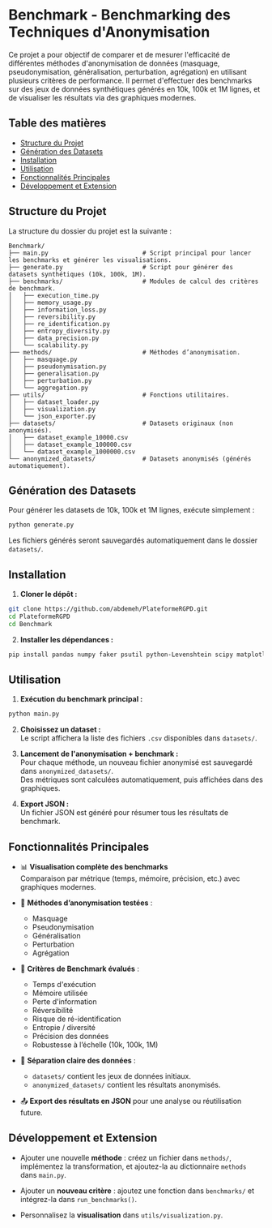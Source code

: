 # Benchmark - Benchmarking des Techniques d'Anonymisation

Ce projet a pour objectif de comparer et de mesurer l'efficacité de différentes méthodes d'anonymisation de données (masquage, pseudonymisation, généralisation, perturbation, agrégation) en utilisant plusieurs critères de performance. Il permet d'effectuer des benchmarks sur des jeux de données synthétiques générés en 10k, 100k et 1M lignes, et de visualiser les résultats via des graphiques modernes.

## Table des matières

- [Structure du Projet](#structure-du-projet)
- [Génération des Datasets](#génération-des-datasets)
- [Installation](#installation)
- [Utilisation](#utilisation)
- [Fonctionnalités Principales](#fonctionnalités-principales)
- [Développement et Extension](#développement-et-extension)

## Structure du Projet

La structure du dossier du projet est la suivante :

```
Benchmark/
├── main.py                          # Script principal pour lancer les benchmarks et générer les visualisations.
├── generate.py                      # Script pour générer des datasets synthétiques (10k, 100k, 1M).
├── benchmarks/                      # Modules de calcul des critères de benchmark.
│   ├── execution_time.py
│   ├── memory_usage.py
│   ├── information_loss.py
│   ├── reversibility.py
│   ├── re_identification.py
│   ├── entropy_diversity.py
│   ├── data_precision.py
│   └── scalability.py
├── methods/                         # Méthodes d’anonymisation.
│   ├── masquage.py
│   ├── pseudonymisation.py
│   ├── generalisation.py
│   ├── perturbation.py
│   └── aggregation.py
├── utils/                           # Fonctions utilitaires.
│   ├── dataset_loader.py
│   ├── visualization.py
│   └── json_exporter.py
├── datasets/                        # Datasets originaux (non anonymisés).
│   ├── dataset_example_10000.csv
│   ├── dataset_example_100000.csv
│   └── dataset_example_1000000.csv
└── anonymized_datasets/             # Datasets anonymisés (générés automatiquement).
```

## Génération des Datasets

Pour générer les datasets de 10k, 100k et 1M lignes, exécute simplement :

```bash
python generate.py
```

Les fichiers générés seront sauvegardés automatiquement dans le dossier `datasets/`.

## Installation

1. **Cloner le dépôt :**

```bash
git clone https://github.com/abdemeh/PlateformeRGPD.git
cd PlateformeRGPD
cd Benchmark
```

2. **Installer les dépendances :**

```bash
pip install pandas numpy faker psutil python-Levenshtein scipy matplotlib seaborn plotly altair
```

## Utilisation

1. **Exécution du benchmark principal :**

```bash
python main.py
```

2. **Choisissez un dataset :**  
   Le script affichera la liste des fichiers `.csv` disponibles dans `datasets/`.

3. **Lancement de l'anonymisation + benchmark :**  
   Pour chaque méthode, un nouveau fichier anonymisé est sauvegardé dans `anonymized_datasets/`.  
   Des métriques sont calculées automatiquement, puis affichées dans des graphiques.

4. **Export JSON :**  
   Un fichier JSON est généré pour résumer tous les résultats de benchmark.

## Fonctionnalités Principales

- 📊 **Visualisation complète des benchmarks**  
  Comparaison par métrique (temps, mémoire, précision, etc.) avec graphiques modernes.

- 🔐 **Méthodes d’anonymisation testées** :
  - Masquage
  - Pseudonymisation
  - Généralisation
  - Perturbation
  - Agrégation

- 🧪 **Critères de Benchmark évalués** :
  - Temps d'exécution
  - Mémoire utilisée
  - Perte d'information
  - Réversibilité
  - Risque de ré-identification
  - Entropie / diversité
  - Précision des données
  - Robustesse à l’échelle (10k, 100k, 1M)

- 📂 **Séparation claire des données** :
  - `datasets/` contient les jeux de données initiaux.
  - `anonymized_datasets/` contient les résultats anonymisés.

- 📤 **Export des résultats en JSON** pour une analyse ou réutilisation future.

## Développement et Extension

- Ajouter une nouvelle **méthode** : créez un fichier dans `methods/`, implémentez la transformation, et ajoutez-la au dictionnaire `methods` dans `main.py`.

- Ajouter un **nouveau critère** : ajoutez une fonction dans `benchmarks/` et intégrez-la dans `run_benchmarks()`.

- Personnalisez la **visualisation** dans `utils/visualization.py`.
